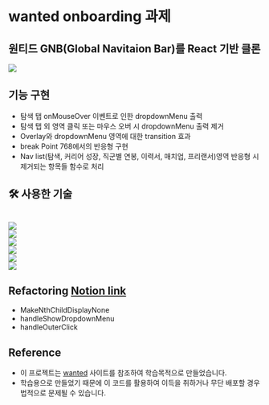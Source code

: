 # wanted onboarding 과제

## 원티드 GNB(Global Navitaion Bar)를 React 기반 클론

<img src="https://user-images.githubusercontent.com/45257139/126263671-f611d675-4dcd-458a-9413-84399195a33a.gif" />

## 기능 구현
- 탐색 탭 onMouseOver 이벤트로 인한 dropdownMenu 출력
- 탐색 탭 외 영역 클릭 또는 마우스 오버 시 dropdownMenu 출력 제거
- Overlay와 dropdownMenu 영역에 대한 transition 효과
- break Point 768에서의 반응형 구현
- Nav list(탐색,  커리어 성장, 직군별 연봉, 이력서, 매치업, 프리랜서)영역 반응형 시 제거되는 항목들 함수로 처리

## 🛠 사용한 기술
<br><img src="https://img.shields.io/badge/HTML5-E34F26?style=for-the-badge&logo=html5&logoColor=white"/><br><img src="https://img.shields.io/badge/CSS3-1572B6?style=for-the-badge&logo=css3&logoColor=white"/><br><img src="https://img.shields.io/badge/React-20232A?style=for-the-badge&logo=react&logoColor=61DAFB"/><br><img src="https://img.shields.io/badge/React_Router-CA4245?style=for-the-badge&logo=react-router&logoColor=white"/><br><img src="https://img.shields.io/badge/styled--components-DB7093?style=for-the-badge&logo=styled-components&logoColor=white"/><br><img src="https://img.shields.io/badge/JavaScript-323330?style=for-the-badge&logo=javascript&logoColor=F7DF1E"/>

## Refactoring [Notion link](https://grizzled-stinger-868.notion.site/Wanted-Onboarding-2dd6d9e61be14096860f5a24b43b8ba0)
- MakeNthChildDisplayNone
- handleShowDropdownMenu
- handleOuterClick
## Reference
- 이 프로젝트는 [wanted](https://www.wanted.co.kr/newintro) 사이트를 참조하여 학습목적으로 만들었습니다.
- 학습용으로 만들었기 때문에 이 코드를 활용하여 이득을 취하거나 무단 배포할 경우 법적으로 문제될 수 있습니다.
